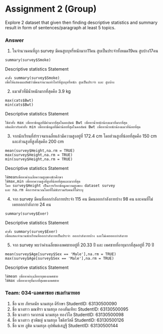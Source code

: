 # Assignment 2 (Group)
Explore 2 dataset that given then finding descriptive statistics and summary result in form of sentences/paragraph at least 5 topics.

### Answer

1) ในจำนวนคนที่ถูก survey มีคนสูบบุหรี่หนักมาก11คน สูบเป็นประจำทั้งหมด19คน สูบบ้าง17คน
```{R}
summary(survey$Smoke)
```
Descriptive statistics Statement
```{R}
คำสั่ง summary(survey$Smoke)
เพื่อให้แสดงผลลัพธ์ว่ามีคนจำนวนเท่าไหร่ที่สูบบุหรี่หนัก สูบเป็นประจำ และ สูบบ้าง
```
2) แมวตัวที่มีน้ำหนักมากที่สุดคือ 3.9 kg
```{R}
max(cats$Bwt)
min(cats$Bwt)
```
Descriptive statistics Statement
```{R}
ใช้คำสั่ง max เพื่อหาข้อมูลที่มีค่ามากที่สุดในคอลัมน์ Bwt เพื่อหาน้ำหนักน้องแมวที่มากที่สุด
เช่นเดียวกับคำสั่ง min เพื่อหาข้อมูลที่มีค่าน้อยที่สุดในคอลัมน์ Bwt เพื่อหาน้ำหนักน้องแมวที่น้อยที่สุด
```

3) จากนักเรียนที่สำรวจมาเฉลี่ยแล้วมีความสูงอยู่ที่ 172.4 cm โดยส่วนสูงที่น้อยที่สุดคือ 150 cm และส่วนสูงที่สูงที่สุดคือ 200 cm
```{R}
mean(survey$Height,na.rm = TRUE)
max(survey$Height,na.rm = TRUE)
min(survey$Height,na.rm = TRUE)
```

Descriptive statistics Statement
```{R}
ใช้meanเพื่อหาค่าเฉลี่ยความสูงของนักศึกษา
ใช้max,min เพื่อหาความสูงที่สูงที่น้อยที่สุดและมากที่สุด
โดย survey$Height เป็นการเรียกข้อมูลความสูงของ dataset survey
และ na.rm คือการคำนวณโดยที่ไม่นับรวมกับคนที่ไม่ระบุ
```

4) จาก survey มีคนที่ออกกำลังกายประจำ 115 คน มีคนออกกำลังกายบ้าง 98 คน และคนที่ไม่เคยออกกำลังกาย 24 คน
```{R}
summary(survey$Exer)
```
Descriptive statistics Statement
```{R}
คำสั่ง summary(survey$Exer)
เพื่อแสดงจำนวนนักเรียนที่ออกกำลังกายเป็นประจำ ออกกำลังกายบ้าง และไม่เคยออกกำลังกาย
```

5) จาก survey พบว่าค่าเฉลี่ยของเพศชายอยู่ที่ 20.33 ปี และ เพศชายที่อายุมากที่สุดอยู่ที่ 70 ปี
```{R}
mean(survey$Age[survey$Sex == 'Male'],na.rm = TRUE)
max(survey$Age[survey$Sex == 'Male'],na.rm = TRUE)
```
Descriptive statistics Statement
```{R}
ใช้mean เพื่อหาค่าเฉลี่ยอายุของเพศชาย
ใช้max เพื่อหาอายุที่มากที่สุดของเพศชาย
```

### Team: 034-แลคตาซอย เซเลกำมาทอย
1. ชื่อ นาย ภัทรดนัย นามสกุล ดีรักษา StudentID: 63130500090
2. ชื่อ นางสาว มณฑิรา นามสกุล กองสันเทียะ StudentID: 63130500095
3. ชื่อ นางสาว รดากรณ์ นามสกุล ทองวิไล StudentID: 63130500098
4. ชื่อ นางสาว สุวพิชญ์ นามสกุล โชติสวัสดิ์ StudentID: 63130500126
5. ชื่อ นาย ภูชิต นามสกุล อุปพันธ์เสฏฐี StudentID: 63130500144
